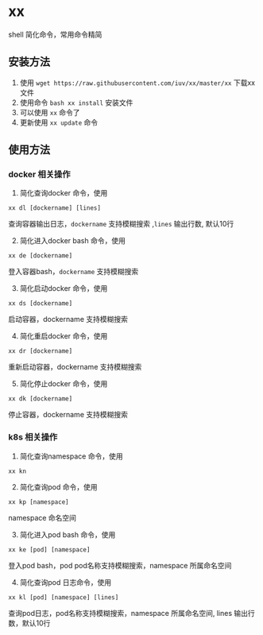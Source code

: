 # xx
shell 简化命令，常用命令精简
## 安装方法
1. 使用 `wget https://raw.githubusercontent.com/iuv/xx/master/xx` 下载xx文件
2. 使用命令 `bash xx install` 安装文件
3. 可以使用 `xx` 命令了
4. 更新使用 `xx update` 命令

## 使用方法
### docker 相关操作
1. 简化查询docker 命令，使用  
```shell
xx dl [dockername] [lines]
```
查询容器输出日志，`dockername` 支持模糊搜索 ,`lines` 输出行数, 默认10行

2. 简化进入docker bash 命令，使用  
```shell
xx de [dockername]
```
登入容器bash，`dockername` 支持模糊搜索

3. 简化启动docker 命令，使用
```shell
xx ds [dockername]
```
启动容器，dockername 支持模糊搜索

4. 简化重启docker 命令，使用
```shell
xx dr [dockername]
```
重新启动容器，dockername 支持模糊搜索

5. 简化停止docker 命令，使用
```shell
xx dk [dockername]
```
停止容器，dockername 支持模糊搜索

### k8s 相关操作

1. 简化查询namespace 命令，使用
```shell
xx kn
```

2. 简化查询pod 命令，使用
```shell
xx kp [namespace]
```
namespace 命名空间  

3. 简化进入pod bash 命令，使用
```shell
xx ke [pod] [namespace]
```
登入pod bash，pod pod名称支持模糊搜索，namespace 所属命名空间

4. 简化查询pod 日志命令，使用
```shell
xx kl [pod] [namespace] [lines]
```
查询pod日志，pod名称支持模糊搜索，namespace 所属命名空间, lines 输出行数，默认10行

